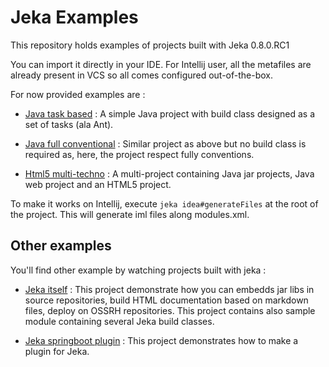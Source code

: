 # Jeka Examples

This repository holds examples of projects built with Jeka 0.8.0.RC1

You can import it directly in your IDE. For Intellij user, all the metafiles are already present in VCS so all comes 
configured out-of-the-box.

For now provided examples are :

* [Java task based](./java-task-based) : A simple Java project with build class designed as a set of tasks (ala Ant).

* [Java full conventional](./org.jeka.examples-java-full-conventional) : Similar project as above but no build class is required as, here, the project respect fully conventions. 

* [Html5 multi-techno](./html5-multi-techno) : A multi-project containing Java jar projects, Java web project and an HTML5 project.

To make it works on Intellij, execute `jeka idea#generateFiles` at the root of the project. This will generate iml files along modules.xml.

## Other examples

You'll find other example by watching projects built with jeka :

* [Jeka itself](https://github.com/jeka/jeka) : This project demonstrate how you can embedds jar libs in source repositories, build HTML documentation based on markdown files, deploy on OSSRH repositories. This project contains also sample module containing several Jeka build classes.

* [Jeka springboot plugin](https://github.com/jeka/spring-boot-plugin) : This project demonstrates how to make a plugin for Jeka. 
 
